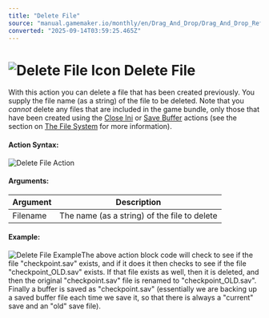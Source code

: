 ```yaml
---
title: "Delete File"
source: "manual.gamemaker.io/monthly/en/Drag_And_Drop/Drag_And_Drop_Reference/Files/Delete_File.htm"
converted: "2025-09-14T03:59:25.465Z"
---
```


# ![Delete File Icon](../../../assets/Images/Scripting_Reference/Drag_And_Drop/Reference/Files/i_Files_Delete_File.png) Delete File

With this action you can delete a file that has been created previously. You supply the file name (as a string) of the file to be deleted. Note that you _cannot_ delete any files that are included in the game bundle, only those that have been created using the [Close Ini](Close_Ini_File.md) or [Save Buffer](Save_Buffer.md) actions (see the section on [The File System](../../../Additional_Information/The_File_System.md) for more information).

#### Action Syntax:

![Delete File Action](../../../assets/Images/Scripting_Reference/Drag_And_Drop/Reference/Files/a_Files_Delete_File.png)

#### Arguments:

| Argument | Description |
| --- | --- |
| Filename | The name (as a string) of the file to delete |

#### Example:

![Delete File Example](../../../assets/Images/Scripting_Reference/Drag_And_Drop/Reference/Files/e_Files_Rename_File.png)The above action block code will check to see if the file "checkpoint.sav" exists, and if it does it then checks to see if the file "checkpoint\_OLD.sav" exists. If that file exists as well, then it is deleted, and then the original "checkpoint.sav" file is renamed to "checkpoint\_OLD.sav". Finally a buffer is saved as "checkpoint.sav" (essentially we are backing up a saved buffer file each time we save it, so that there is always a "current" save and an "old" save file).